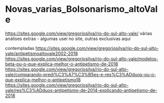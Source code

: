 # Novas_varias_Bolsonarismo_altoVale
https://sites.google.com/view/gregoriosilva/rio-do-sul-alto-vale/
várias análises extras - algumas usei no site, outras exclusivas aqui

contempladas
https://sites.google.com/view/gregoriosilva/rio-do-sul-alto-vale/antipetismoaltovale2002-2018
https://sites.google.com/view/gregoriosilva/rio-do-sul-alto-vale/modelos-beta-ou-o-que-explica-melhor-o-antipetismo-de-2018
https://sites.google.com/view/gregoriosilva/rio-do-sul-alto-vale/comparando-predi%C3%A7%C3%B5es-e-res%C3%ADduos-ou-o-que-explica-melhor-o-antipetismo18
https://sites.google.com/view/gregoriosilva/rio-do-sul-alto-vale/res%C3%ADduos-antipetismo-de-2014-explicando-antipetismo-de-2018
